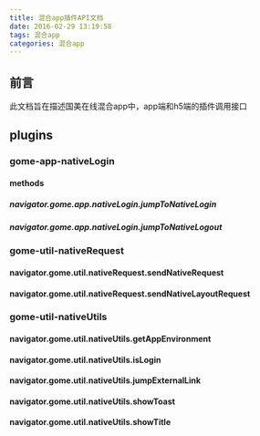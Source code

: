```yaml
---
title: 混合app插件API文档
date: 2016-02-29 13:19:58
tags: 混合app
categories: 混合app
---
```

## 前言
此文档旨在描述国美在线混合app中，app端和h5端的插件调用接口

## plugins

### gome-app-nativeLogin
#### methods
##### navigator.gome.app.nativeLogin.jumpToNativeLogin
##### navigator.gome.app.nativeLogin.jumpToNativeLogout

### gome-util-nativeRequest

#### navigator.gome.util.nativeRequest.sendNativeRequest

#### navigator.gome.util.nativeRequest.sendNativeLayoutRequest

### gome-util-nativeUtils

#### navigator.gome.util.nativeUtils.getAppEnvironment
#### navigator.gome.util.nativeUtils.isLogin
#### navigator.gome.util.nativeUtils.jumpExternalLink
#### navigator.gome.util.nativeUtils.showToast
#### navigator.gome.util.nativeUtils.showTitle
